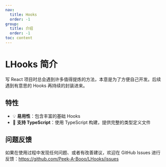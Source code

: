 ```yaml
---
nav:
  title: Hooks
  order: -1
group:
  title: 介绍
  order: -1
toc: content
---
```


# LHooks 简介

写 React 项目时总会遇到许多值得提炼的方法，本意是为了方便自己开发。后续遇到有意思的 Hooks 再持续的封装进来。

## 特性

- 💡 **易用性**：包含丰富的基础 Hooks
- 💎 **支持 TypeScript**：使用 TypeScript 构建，提供完整的类型定义文件

## 问题反馈

如果在使用过程中发现任何问题、或者有改善建议，欢迎在 GitHub Issues 进行反馈：https://github.com/Peek-A-Booo/LHooks/issues
